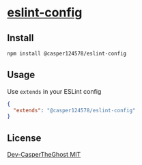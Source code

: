 # [eslint-config](https://npm.im/@casper124578/eslint-config)

## Install

```bash
npm install @casper124578/eslint-config
```

## Usage

Use `extends` in your ESLint config

```json
{
  "extends": "@casper124578/eslint-config"
}
```

## License

[Dev-CasperTheGhost MIT](../../LICENSE)
